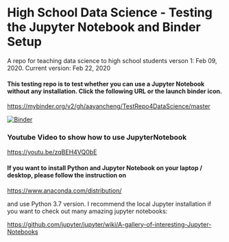# High School Data Science - Testing the Jupyter Notebook and Binder Setup 
A repo for teaching data science to high school students
verson 1: Feb 09, 2020. Current version: Feb 22, 2020

#### This testing repo is to test whether you can use a Jupyter Notebook without any installation. Click the following URL or the launch binder icon.

https://mybinder.org/v2/gh/aayancheng/TestRepo4DataScience/master

[![Binder](https://mybinder.org/badge_logo.svg)](https://mybinder.org/v2/gh/aayancheng/TestRepo4DataScience/master)

### Youtube Video to show how to use JupyterNotebook
https://youtu.be/zqBEH4VQ0bE


#### If you want to install Python and Jupyter Notebook on your laptop / desktop, please follow the instruction on
https://www.anaconda.com/distribution/ 

and use Python 3.7 version. I recommend the local Jupyter installation if you want to check out many amazing jupyter notebooks:

https://github.com/jupyter/jupyter/wiki/A-gallery-of-interesting-Jupyter-Notebooks

